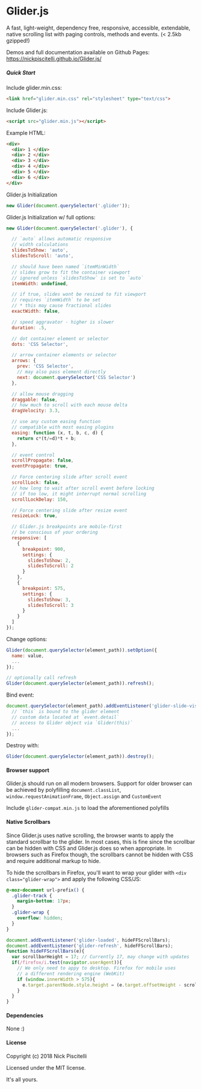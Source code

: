 # Glider.js

A fast, light-weight, dependency free, responsive, accessible, extendable, native scrolling list with paging controls, methods and events. (< 2.5kb gzipped!)

Demos and full documentation available on Github Pages: https://nickpiscitelli.github.io/Glider.js/

##### Quick Start

Include glider.min.css:

```html
<link href="glider.min.css" rel="stylesheet" type="text/css">
```

Include Glider.js:

```html
<script src="glider.min.js"></script>
```

Example HTML:

```html
<div>
  <div> 1 </div>
  <div> 2 </div>
  <div> 3 </div>
  <div> 4 </div>
  <div> 5 </div>
  <div> 6 </div>
</div>
```

Glider.js Initialization

```javascript
new Glider(document.querySelector('.glider'));
```

Glider.js Initialization w/ full options:

```javascript
new Glider(document.querySelector('.glider'), {

  // `auto` allows automatic responsive
  // width calculations
  slidesToShow: 'auto',
  slidesToScroll: 'auto',

  // should have been named `itemMinWidth`
  // slides grow to fit the container viewport
  // ignored unless `slidesToShow` is set to `auto`
  itemWidth: undefined,

  // if true, slides wont be resized to fit viewport
  // requires `itemWidth` to be set
  // * this may cause fractional slides
  exactWidth: false,

  // speed aggravator - higher is slower
  duration: .5,

  // dot container element or selector
  dots: 'CSS Selector',

  // arrow container elements or selector
  arrows: {
    prev: 'CSS Selector',
    // may also pass element directly
    next: document.querySelector('CSS Selector')
  },

  // allow mouse dragging
  draggable: false,
  // how much to scroll with each mouse delta
  dragVelocity: 3.3,

  // use any custom easing function
  // compatible with most easing plugins
  easing: function (x, t, b, c, d) {
    return c*(t/=d)*t + b;
  },

  // event control
  scrollPropagate: false,
  eventPropagate: true,

  // Force centering slide after scroll event
  scrollLock: false,
  // how long to wait after scroll event before locking
  // if too low, it might interrupt normal scrolling
  scrollLockDelay: 150,

  // Force centering slide after resize event
  resizeLock: true,

  // Glider.js breakpoints are mobile-first
  // be conscious of your ordering
  responsive: [
    {
      breakpoint: 900,
      settings: {
        slidesToShow: 2,
        slidesToScroll: 2
      }
    },
    {
      breakpoint: 575,
      settings: {
        slidesToShow: 3,
        slidesToScroll: 3
      }
    }
  ]
});
 ```

Change options:

```javascript
Glider(document.querySelector(element_path)).setOption({
  name: value,
  ...
});

// optionally call refresh
Glider(document.querySelector(element_path)).refresh();
```

Bind event:

```javascript
document.querySelector(element_path).addEventListener('glider-slide-visible', function(event){
  // `this` is bound to the glider element
  // custom data located at `event.detail`
  // access to Glider object via `Glider(this)`
  ...
});
```

Destroy with:

```javascript
Glider(document.querySelector(element_path)).destroy();
```

#### Browser support

Glider.js should run on all modern browsers. Support for older browser can be achieved by polyfilling `document.classList`, `window.requestAnimationFrame`, `Object.assign` and `CustomEvent`

Include `glider-compat.min.js` to load the aforementioned polyfills

#### Native Scrollbars

Since Glider.js uses native scrolling, the browser wants to apply the standard scrollbar to the glider. In most cases, this is fine since the scrollbar can be hidden with CSS and Glider.js does so when appropriate. In browsers such as Firefox though, the scrollbars cannot be hidden with CSS and require additional markup to hide.

To hide the scrollbars in Firefox, you'll want to wrap your glider with `<div class="glider-wrap">` and apply the following CSS/JS:

```css
@-moz-document url-prefix() {
  .glider-track {
    margin-bottom: 17px;
  }
  .glider-wrap {
    overflow: hidden;
  }
}
```

```javascript
document.addEventListener('glider-loaded', hideFFScrollBars);
document.addEventListener('glider-refresh', hideFFScrollBars);
function hideFFScrollBars(e){
  var scrollbarHeight = 17; // Currently 17, may change with updates
  if(/firefox/i.test(navigator.userAgent)){
    // We only need to appy to desktop. Firefox for mobile uses
    // a different rendering engine (WebKit)
    if (window.innerWidth > 575){
      e.target.parentNode.style.height = (e.target.offsetHeight - scrollbarHeight) + 'px'
    }
  }
}
```

#### Dependencies

None :)

#### License

Copyright (c) 2018 Nick Piscitelli

Licensed under the MIT license.

It's all yours.
